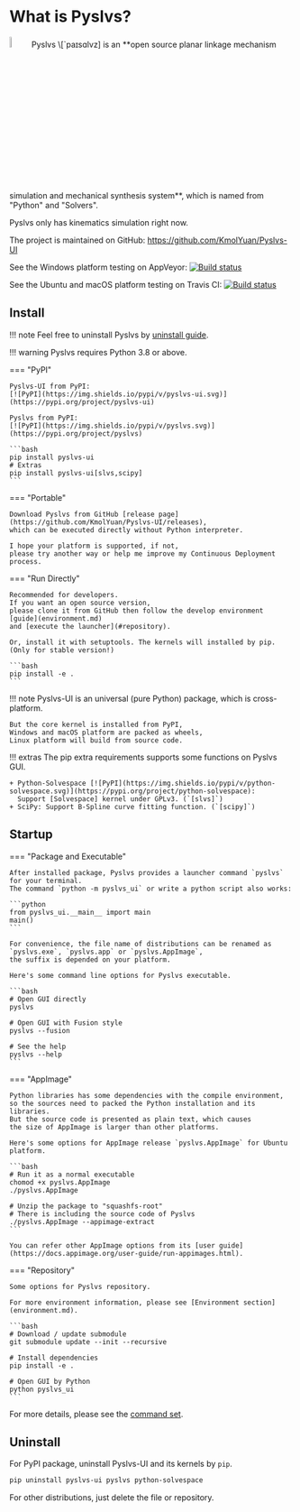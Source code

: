 # What is Pyslvs?

<img width="7%" src="https://github.com/KmolYuan/Pyslvs-UI/raw/master/docs/img/favicon.png" alt="pyslvs-icon"/>
Pyslvs \[`paɪsɑlvz] is an
**open source planar linkage mechanism simulation and mechanical synthesis system**,
which is named from "Python" and "Solvers".

Pyslvs only has kinematics simulation right now.

The project is maintained on GitHub: <https://github.com/KmolYuan/Pyslvs-UI>

See the Windows platform testing on AppVeyor:
[![Build status](https://ci.appveyor.com/api/projects/status/d2rxv6psmuj5fco9?svg=true)](https://ci.appveyor.com/project/KmolYuan/pyslvs-ui)

See the Ubuntu and macOS platform testing on Travis CI:
[![Build status](https://img.shields.io/travis/KmolYuan/Pyslvs-UI.svg?logo=travis)](https://travis-ci.org/KmolYuan/Pyslvs-UI)

## Install

!!! note
    Feel free to uninstall Pyslvs by [uninstall guide](#uninstall).

!!! warning
    Pyslvs requires Python 3.8 or above.

=== "PyPI"

    Pyslvs-UI from PyPI:
    [![PyPI](https://img.shields.io/pypi/v/pyslvs-ui.svg)](https://pypi.org/project/pyslvs-ui)

    Pyslvs from PyPI:
    [![PyPI](https://img.shields.io/pypi/v/pyslvs.svg)](https://pypi.org/project/pyslvs)

    ```bash
    pip install pyslvs-ui
    # Extras
    pip install pyslvs-ui[slvs,scipy]
    ```

=== "Portable"

    Download Pyslvs from GitHub [release page](https://github.com/KmolYuan/Pyslvs-UI/releases),
    which can be executed directly without Python interpreter.

    I hope your platform is supported, if not,
    please try another way or help me improve my Continuous Deployment process.

=== "Run Directly"

    Recommended for developers.
    If you want an open source version,
    please clone it from GitHub then follow the develop environment [guide](environment.md)
    and [execute the launcher](#repository).

    Or, install it with setuptools. The kernels will installed by pip.
    (Only for stable version!)

    ```bash
    pip install -e .
    ```

!!! note
    Pyslvs-UI is an universal (pure Python) package, which is cross-platform.

    But the core kernel is installed from PyPI,
    Windows and macOS platform are packed as wheels,
    Linux platform will build from source code.

!!! extras
    The pip extra requirements supports some functions on Pyslvs GUI.

    + Python-Solvespace [![PyPI](https://img.shields.io/pypi/v/python-solvespace.svg)](https://pypi.org/project/python-solvespace):
      Support [Solvespace] kernel under GPLv3. (`[slvs]`)
    + SciPy: Support B-Spline curve fitting function. (`[scipy]`)

[Solvespace]: https://github.com/solvespace/solvespace

## Startup

=== "Package and Executable"

    After installed package, Pyslvs provides a launcher command `pyslvs` for your terminal.
    The command `python -m pyslvs_ui` or write a python script also works:

    ```python
    from pyslvs_ui.__main__ import main
    main()
    ```

    For convenience, the file name of distributions can be renamed as
    `pyslvs.exe`, `pyslvs.app` or `pyslvs.AppImage`,
    the suffix is depended on your platform.

    Here's some command line options for Pyslvs executable.

    ```bash
    # Open GUI directly
    pyslvs

    # Open GUI with Fusion style
    pyslvs --fusion

    # See the help
    pyslvs --help
    ```

=== "AppImage"

    Python libraries has some dependencies with the compile environment,
    so the sources need to packed the Python installation and its libraries.
    But the source code is presented as plain text, which causes
    the size of AppImage is larger than other platforms.

    Here's some options for AppImage release `pyslvs.AppImage` for Ubuntu platform.

    ```bash
    # Run it as a normal executable
    chomod +x pyslvs.AppImage
    ./pyslvs.AppImage

    # Unzip the package to "squashfs-root"
    # There is including the source code of Pyslvs
    ./pyslvs.AppImage --appimage-extract
    ```

    You can refer other AppImage options from its [user guide](https://docs.appimage.org/user-guide/run-appimages.html).

=== "Repository"

    Some options for Pyslvs repository.

    For more environment information, please see [Environment section](environment.md).

    ```bash
    # Download / update submodule
    git submodule update --init --recursive

    # Install dependencies
    pip install -e .

    # Open GUI by Python
    python pyslvs_ui
    ```

For more details, please see the [command set](commands.md).

## Uninstall

For PyPI package, uninstall Pyslvs-UI and its kernels by `pip`.

```bash
pip uninstall pyslvs-ui pyslvs python-solvespace
```

For other distributions, just delete the file or repository.
